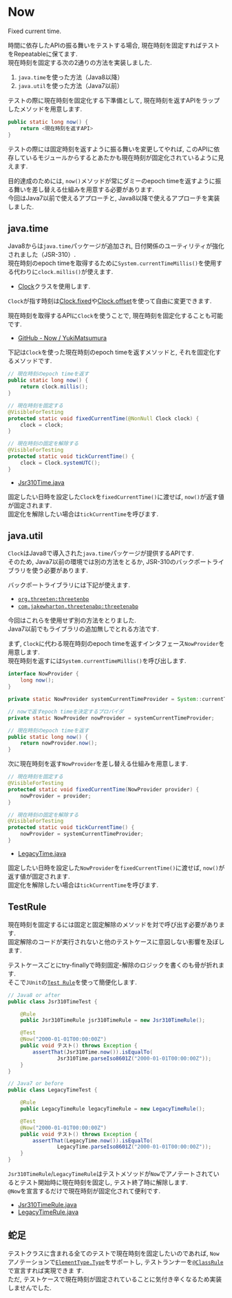 # Now

Fixed current time.  

時間に依存したAPIの振る舞いをテストする場合, 現在時刻を固定すればテストをRepeatableに保てます.  
現在時刻を固定する次の2通りの方法を実装しました.  

  1. `java.time`を使った方法（Java8以降）
  2. `java.util`を使った方法（Java7以前）

テストの際に現在時刻を固定化する下準備として, 現在時刻を返すAPIをラップしたメソッドを用意します.  

```java
public static long now() {
    return <現在時刻を返すAPI>
}
```

テストの際には固定時刻を返すように振る舞いを変更してやれば, このAPIに依存しているモジュールからするとあたかも現在時刻が固定化されているように見えます.  

目的達成のためには, `now()`メソッドが常にダミーのepoch timeを返すように振る舞いを差し替える仕組みを用意する必要があります.  
今回はJava7以前で使えるアプローチと, Java8以降で使えるアプローチを実装しました.  


## java.time

Java8からは`java.time`パッケージが追加され, 日付関係のユーティリティが強化されました（JSR-310）.  
現在時刻のepoch timeを取得するために`System.currentTimeMillis()`を使用する代わりに`clock.millis()`が使えます.  

 - [Clock](https://docs.oracle.com/javase/jp/8/docs/api/java/time/Clock.html)クラスを使用します.  

`Clock`が指す時刻は[Clock.fixed](https://docs.oracle.com/javase/jp/8/docs/api/java/time/Clock.html#fixed-java.time.Instant-java.time.ZoneId-)や[Clock.offset](https://docs.oracle.com/javase/jp/8/docs/api/java/time/Clock.html#offset-java.time.Clock-java.time.Duration-)を使って自由に変更できます.  

現在時刻を取得するAPIに`Clock`を使うことで, 現在時刻を固定化することも可能です.  

 - [GitHub - Now / YukiMatsumura](https://github.com/YukiMatsumura/Now/blob/master/app/src/main/java/yuki/m/android/now/time/Jsr310Time.java)

下記は`Clock`を使った現在時刻のepoch timeを返すメソッドと, それを固定化するメソッドです.  

```java
// 現在時刻のepoch timeを返す
public static long now() {
    return clock.millis();
}

// 現在時刻を固定する
@VisibleForTesting
protected static void fixedCurrentTime(@NonNull Clock clock) {
    clock = clock;
}

// 現在時刻の固定を解除する
@VisibleForTesting
protected static void tickCurrentTime() {
    clock = Clock.systemUTC();
}
```

 - [Jsr310Time.java](https://github.com/YukiMatsumura/Now/blob/master/app/src/main/java/yuki/m/android/now/time/Jsr310Time.java)

固定したい日時を設定した`Clock`を`fixedCurrentTime()`に渡せば, `now()`が返す値が固定されます.  
固定化を解除したい場合は`tickCurrentTime`を呼びます.  



## java.util

`Clock`はJava8で導入された`java.time`パッケージが提供するAPIです.  
そのため, Java7以前の環境では別の方法をとるか, JSR-310のバックポートライブラリを使う必要があります.  

バックポートライブラリには下記が使えます.

 - [`org.threeten:threetenbp`](https://github.com/ThreeTen/threetenbp)
 - [`com.jakewharton.threetenabp:threetenabp`](https://github.com/JakeWharton/ThreeTenABP)

今回はこれらを使用せず別の方法をとりました.  
Java7以前でもライブラリの追加無しでとれる方法です.  

まず, `Clock`に代わる現在時刻のepoch timeを返すインタフェース`NowProvider`を用意します.  
現在時刻を返すには`System.currentTimeMillis()`を呼び出します.  

```java
interface NowProvider {
    long now();
}

private static NowProvider systemCurrentTimeProvider = System::currentTimeMillis;

// nowで返すepoch timeを決定するプロバイダ
private static NowProvider nowProvider = systemCurrentTimeProvider;

// 現在時刻のepoch timeを返す
public static long now() {
    return nowProvider.now();
}
```

次に現在時刻を返す`NowProvider`を差し替える仕組みを用意します.  

```java
// 現在時刻を固定する
@VisibleForTesting
protected static void fixedCurrentTime(NowProvider provider) {
    nowProvider = provider;
}

// 現在時刻の固定を解除する
@VisibleForTesting
protected static void tickCurrentTime() {
    nowProvider = systemCurrentTimeProvider;
}
```

 - [LegacyTime.java](https://github.com/YukiMatsumura/Now/blob/master/app/src/main/java/yuki/m/android/now/time/LegacyTime.java)

固定したい日時を設定した`NowProvider`を`fixedCurrentTime()`に渡せば, `now()`が返す値が固定されます.  
固定化を解除したい場合は`tickCurrentTime`を呼びます.  



## TestRule

現在時刻を固定するには固定と固定解除のメソッドを対で呼び出す必要があります.  
固定解除のコードが実行されないと他のテストケースに意図しない影響を及ぼします.  

テストケースごとにtry-finallyで時刻固定-解除のロジックを書くのも骨が折れます.  
そこで`JUnit`の[`Test Rule`](https://github.com/junit-team/junit4/wiki/Rules)を使って簡便化します.  

```java
// Java8 or after
public class Jsr310TimeTest {

    @Rule
    public Jsr310TimeRule jsr310TimeRule = new Jsr310TimeRule();

    @Test
    @Now("2000-01-01T00:00:00Z")
    public void テスト() throws Exception {
        assertThat(Jsr310Time.now()).isEqualTo(
                Jsr310Time.parseIso8601Z("2000-01-01T00:00:00Z"));
    }
}

// Java7 or before
public class LegacyTimeTest {

    @Rule
    public LegacyTimeRule legacyTimeRule = new LegacyTimeRule();

    @Test
    @Now("2000-01-01T00:00:00Z")
    public void テスト() throws Exception {
        assertThat(LegacyTime.now()).isEqualTo(
                LegacyTime.parseIso8601Z("2000-01-01T00:00:00Z"));
    }
}
```

`Jsr310TimeRule`/`LegacyTimeRule`はテストメソッドが`Now`でアノテートされているとテスト開始時に現在時刻を固定し, テスト終了時に解除します.  
`@Now`を宣言するだけで現在時刻が固定化されて便利です.  

 - [Jsr310TimeRule.java](https://github.com/YukiMatsumura/Now/blob/master/app/src/test/java/yuki/m/android/now/time/Jsr310TimeRule.java)
 - [LegacyTimeRule.java](https://github.com/YukiMatsumura/Now/blob/master/app/src/test/java/yuki/m/android/now/time/LegacyTimeRule.java)


## 蛇足

テストクラスに含まれる全てのテストで現在時刻を固定したいのであれば, `Now`アノテーションで[`ElementType.Type`](https://docs.oracle.com/javase/jp/8/docs/api/java/lang/annotation/ElementType.html#TYPE)をサポートし, テストランナーを[`@ClassRule`](https://github.com/junit-team/junit4/wiki/Rules#classrule)で宣言すれば実現できま 
す.  
ただ, テストケースで現在時刻が固定されていることに気付き辛くなるため実装しませんでした.  

